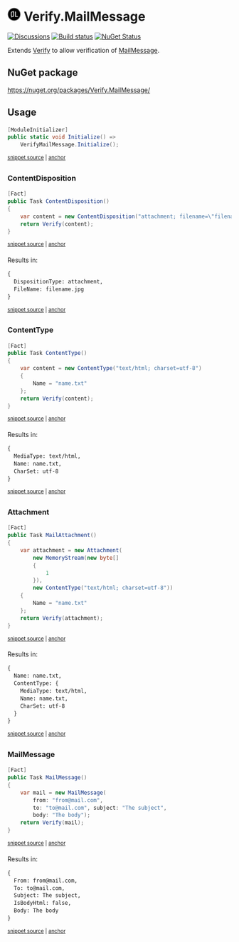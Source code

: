 # <img src="/src/icon.png" height="30px"> Verify.MailMessage

[![Discussions](https://img.shields.io/badge/Verify-Discussions-yellow?svg=true&label=)](https://github.com/orgs/VerifyTests/discussions)
[![Build status](https://ci.appveyor.com/api/projects/status/3oa1pc52a38ncma6?svg=true)](https://ci.appveyor.com/project/SimonCropp/verify-mailmessage)
[![NuGet Status](https://img.shields.io/nuget/v/Verify.MailMessage.svg)](https://www.nuget.org/packages/Verify.MailMessage/)

Extends [Verify](https://github.com/VerifyTests/Verify) to allow verification of [MailMessage](https://github.com/Abc-Arbitrage/ZeroLog).



## NuGet package

https://nuget.org/packages/Verify.MailMessage/


## Usage

<!-- snippet: Enable -->
<a id='snippet-enable'></a>
```cs
[ModuleInitializer]
public static void Initialize() =>
    VerifyMailMessage.Initialize();
```
<sup><a href='/src/Tests/ModuleInitializer.cs#L3-L9' title='Snippet source file'>snippet source</a> | <a href='#snippet-enable' title='Start of snippet'>anchor</a></sup>
<!-- endSnippet -->


### ContentDisposition

<!-- snippet: ContentDisposition -->
<a id='snippet-contentdisposition'></a>
```cs
[Fact]
public Task ContentDisposition()
{
    var content = new ContentDisposition("attachment; filename=\"filename.jpg\"");
    return Verify(content);
}
```
<sup><a href='/src/Tests/Tests.cs#L8-L17' title='Snippet source file'>snippet source</a> | <a href='#snippet-contentdisposition' title='Start of snippet'>anchor</a></sup>
<!-- endSnippet -->

Results in: 

<!-- snippet: Tests.ContentDisposition.verified.txt -->
<a id='snippet-Tests.ContentDisposition.verified.txt'></a>
```txt
{
  DispositionType: attachment,
  FileName: filename.jpg
}
```
<sup><a href='/src/Tests/Tests.ContentDisposition.verified.txt#L1-L4' title='Snippet source file'>snippet source</a> | <a href='#snippet-Tests.ContentDisposition.verified.txt' title='Start of snippet'>anchor</a></sup>
<!-- endSnippet -->


### ContentType

<!-- snippet: ContentType -->
<a id='snippet-contenttype'></a>
```cs
[Fact]
public Task ContentType()
{
    var content = new ContentType("text/html; charset=utf-8")
    {
        Name = "name.txt"
    };
    return Verify(content);
}
```
<sup><a href='/src/Tests/Tests.cs#L38-L50' title='Snippet source file'>snippet source</a> | <a href='#snippet-contenttype' title='Start of snippet'>anchor</a></sup>
<!-- endSnippet -->

Results in: 

<!-- snippet: Tests.ContentType.verified.txt -->
<a id='snippet-Tests.ContentType.verified.txt'></a>
```txt
{
  MediaType: text/html,
  Name: name.txt,
  CharSet: utf-8
}
```
<sup><a href='/src/Tests/Tests.ContentType.verified.txt#L1-L5' title='Snippet source file'>snippet source</a> | <a href='#snippet-Tests.ContentType.verified.txt' title='Start of snippet'>anchor</a></sup>
<!-- endSnippet -->


### Attachment

<!-- snippet: MailAttachment -->
<a id='snippet-mailattachment'></a>
```cs
[Fact]
public Task MailAttachment()
{
    var attachment = new Attachment(
        new MemoryStream(new byte[]
        {
            1
        }),
        new ContentType("text/html; charset=utf-8"))
    {
        Name = "name.txt"
    };
    return Verify(attachment);
}
```
<sup><a href='/src/Tests/Tests.cs#L69-L86' title='Snippet source file'>snippet source</a> | <a href='#snippet-mailattachment' title='Start of snippet'>anchor</a></sup>
<!-- endSnippet -->

Results in: 

<!-- snippet: Tests.MailAttachment.verified.txt -->
<a id='snippet-Tests.MailAttachment.verified.txt'></a>
```txt
{
  Name: name.txt,
  ContentType: {
    MediaType: text/html,
    Name: name.txt,
    CharSet: utf-8
  }
}
```
<sup><a href='/src/Tests/Tests.MailAttachment.verified.txt#L1-L8' title='Snippet source file'>snippet source</a> | <a href='#snippet-Tests.MailAttachment.verified.txt' title='Start of snippet'>anchor</a></sup>
<!-- endSnippet -->



### MailMessage

<!-- snippet: MailMessage -->
<a id='snippet-mailmessage'></a>
```cs
[Fact]
public Task MailMessage()
{
    var mail = new MailMessage(
        from: "from@mail.com",
        to: "to@mail.com", subject: "The subject",
        body: "The body");
    return Verify(mail);
}
```
<sup><a href='/src/Tests/Tests.cs#L104-L116' title='Snippet source file'>snippet source</a> | <a href='#snippet-mailmessage' title='Start of snippet'>anchor</a></sup>
<!-- endSnippet -->

Results in: 

<!-- snippet: Tests.MailMessage.verified.txt -->
<a id='snippet-Tests.MailMessage.verified.txt'></a>
```txt
{
  From: from@mail.com,
  To: to@mail.com,
  Subject: The subject,
  IsBodyHtml: false,
  Body: The body
}
```
<sup><a href='/src/Tests/Tests.MailMessage.verified.txt#L1-L7' title='Snippet source file'>snippet source</a> | <a href='#snippet-Tests.MailMessage.verified.txt' title='Start of snippet'>anchor</a></sup>
<!-- endSnippet -->

